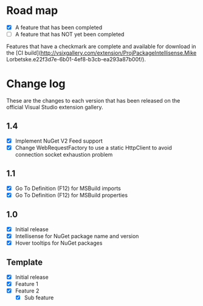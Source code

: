 # Road map

- [x] A feature that has been completed
- [ ] A feature that has NOT yet been completed

Features that have a checkmark are complete and available for
download in the
[CI build](http://vsixgallery.com/extension/ProjPackageIntellisense.Mike Lorbetske.e22f3d7e-6b01-4ef8-b3cb-ea293a87b00f/).

# Change log

These are the changes to each version that has been released
on the official Visual Studio extension gallery.

## 1.4
- [x] Implement NuGet V2 Feed support
- [x] Change WebRequestFactory to use a static HttpClient to avoid connection socket exhaustion problem

## 1.1

- [x] Go To Definition (F12) for MSBuild imports
- [x] Go To Definition (F12) for MSBuild properties

## 1.0

- [x] Initial release
- [x] Intellisense for NuGet package name and version
- [x] Hover tooltips for NuGet packages

## Template
- [x] Initial release
- [x] Feature 1
- [x] Feature 2
  - [x] Sub feature